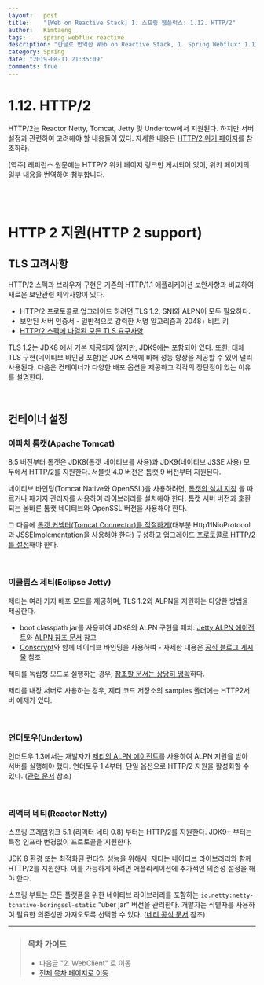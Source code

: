 ```yaml
---
layout:   post
title:    "[Web on Reactive Stack] 1. 스프링 웹플럭스: 1.12. HTTP/2"
author:   Kimtaeng
tags: 	  spring webflux reactive
description: "한글로 번역한 Web on Reactive Stack, 1. Spring Webflux: 1.12. HTTP/2"
category: Spring
date: "2019-08-11 21:35:09"
comments: true
---
```


# 1.12. HTTP/2
HTTP/2는 Reactor Netty, Tomcat, Jetty 및 Undertow에서 지원된다. 하지만 서버 설정과 관련하여 고려해야 할 내용들이 있다.
자세한 내용은 <a href="https://github.com/spring-projects/spring-framework/wiki/HTTP-2-support" target="_blank"
rel="nofollow">HTTP/2 위키 페이지</a>를 참조하라.

<div class="post_comments">[역주] 레퍼런스 원문에는 HTTP/2 위키 페이지 링크만 게시되어 있어, 위키 페이지의 일부 내용을 번역하여
첨부합니다.</div>

<br><br>

# HTTP 2 지원(HTTP 2 support)
## TLS 고려사항
HTTP/2 스펙과 브라우저 구현은 기존의 HTTP/1.1 애플리케이션 보안사항과 비교하여 새로운 보안관련 제약사항이 있다.

- HTTP/2 프로토콜로 업그레이드 하려면 TLS 1.2, SNI와 ALPN이 모두 필요하다.
- 보안된 서버 인증서 - 일반적으로 강력한 서명 알고리즘과 2048+ 비트 키
- <a href="https://http2.github.io/http2-spec/#rfc.section.9.2" target="_blank" rel="nofollow">HTTP/2 스펙에 나열된 모든 TLS 요구사항</a>

TLS 1.2는 JDK8 에서 기본 제공되지 않지만, JDK9에는 포함되어 있다. 또한, 대체 TLS 구현(네이티브 바인딩 포함)은 JDK 스택에 비해
성능 향상을 제공할 수 있어 널리 사용된다. 다음은 컨테이너가 다양한 배포 옵션을 제공하고 각각의 장단점이 있는 이유를 설명한다.

<br>

## 컨테이너 설정
### 아파치 톰캣(Apache Tomcat)
8.5 버전부터 톰캣은 JDK8(톰캣 네이티브를 사용)과 JDK9(네이티브 JSSE 사용) 모두에서 HTTP/2를 지원한다.
서블릿 4.0 버전은 톰캣 9 버전부터 지원된다. 

네이티브 바인딩(Tomcat Native와 OpenSSL)을 사용하려면, <a href="https://tomcat.apache.org/tomcat-8.5-doc/apr.html#Installation" target="_blank" rel="nofollow">톰캣의 설치 지침</a>
을 따르거나 패키지 관리자를 사용하여 라이브러리를 설치해야 한다.
톰캣 서버 버전과 호환되는 올바른 톰캣 네이티브와 OpenSSL 버전을 사용해야 한다.

그 다음에 <a href="https://tomcat.apache.org/tomcat-8.5-doc/ssl-howto.html" target="_blank" rel="nofollow">
톰캣 커넥터(Tomcat Connector)를 적절하게</a>(대부분 Http11NioProtocol과 JSSEImplementation을 사용해야 한다) 구성하고
<a href="https://tomcat.apache.org/tomcat-8.5-doc/config/http2.html" target="_blank" rel="nofollow">업그레이드
프로토콜로 HTTP/2를 설정</a>해야 한다.

<br>

### 이클립스 제티(Eclipse Jetty)
제티는 여러 가지 배포 모드를 제공하며, TLS 1.2와 ALPN을 지원하는 다양한 방법을 제공한다.

- boot classpath jar를 사용하여 JDK8의 ALPN 구현을 패치: <a href="https://github.com/jetty-project/jetty-alpn-agent" target="_blank" rel="nofollow">Jetty ALPN 에이전트</a>와 <a href="https://www.eclipse.org/jetty/documentation/current/alpn-chapter.html" target="_blank" rel="nofollow">ALPN 참조 문서</a> 참고
- <a href="https://www.conscrypt.org" target="_blank" rel="nofollow">Conscrypt</a>와 함께 네이티브 바인딩을 사용하여 - 자세한 내용은 <a href="https://webtide.com/conscrypting-native-ssl-for-jetty/" taregt="_blank" rel="nofollow">공식 블로그 게시물</a> 참조

제티를 독립형 모드로 실행하는 경우, <a href="https://www.eclipse.org/jetty/documentation/current/http2.html" target="_blank" rel="nofollow">참조할 문서는 상당히 명확</a>하다.

제티를 내장 서버로 사용하는 경우, <a herf="https://github.com/eclipse/jetty.project/tree/jetty-9.4.x/examples/embedded/src/main/java/org/eclipse/jetty/embedded" target="_blank" rel="nofollow">제티 코드 저장소의 samples 폴더</a>에는 HTTP2서버 예제가 있다.

<br>

### 언더토우(Undertow)
언더토우 1.3에서는 개발자가 <a href="https://github.com/jetty-project/jetty-alpn-agent" target="_blank" rel="nofollow">제티의 ALPN 에이전트</a>를
사용하여 ALPN 지원을 받아 서버를 실행해야 했다. 언더토우 1.4부터, 단일 옵션으로 HTTP/2 지원을 활성화할 수 있다.
(<a href="https://undertow.io/undertow-docs/undertow-docs-1.4.0/index.html#http2-listener" target="blank" rel="nofollow">관련 문서</a> 참조)

<br>

### 리액터 네티(Reactor Netty)
스프링 프레임워크 5.1 (리액터 네티 0.8) 부터는 HTTP/2를 지원한다. JDK9+ 부터는 특정 인프라 변경없이 프로토콜을 지원한다.

JDK 8 환경 또는 최적화된 런타임 성능을 위해서, 제티는 네이티브 라이브러리와 함께 HTTP/2를 지원한다. 이를 가능하게 하려면 애플리케이션에
추가적인 의존성 설정을 해야 한다.

스프링 부트는 모든 플랫폼을 위한 네이티브 라이브러리를 포함하는 `io.netty:netty-tcnative-boringssl-static` "uber jar" 버전을
관리한다. 개발자는 식별자를 사용하여 필요한 의존성만 가져오도록 선택할 수 있다.
(<a href="https://netty.io/wiki/forked-tomcat-native.html" target="_blank" rel="nofollow">네티 공식 문서</a> 참조)

---

> ### 목차 가이드
> - 다음글 "2. WebClient" 로 이동
> - <a href="/post/web-on-reactive-stack">전체 목차 페이지로 이동</a>